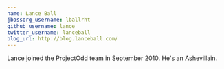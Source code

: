 ```yaml
---
name: Lance Ball
jbossorg_username: lballrht
github_username: lance
twitter_username: lanceball
blog_url: http://blog.lanceball.com/
---
```


Lance joined the ProjectOdd team in September 2010.  He's an Ashevillain.
